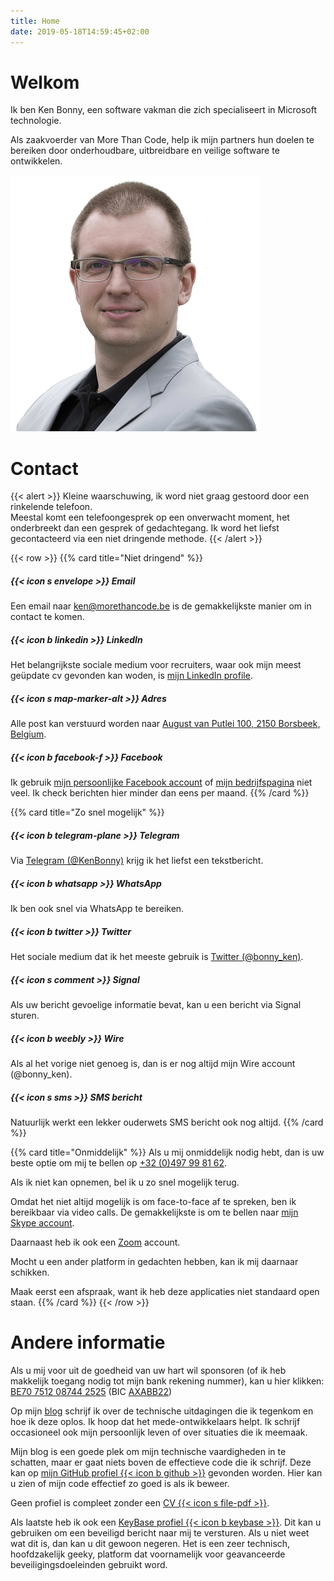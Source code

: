 ```yaml
---
title: Home
date: 2019-05-18T14:59:45+02:00
---
```


<div class="row align-items-center jumbotron">
    <div class="col-md-8">
        <h1 class="display-1">Welkom</h1>
        <p class="lead">Ik ben Ken Bonny, een software vakman die zich specialiseert in Microsoft technologie.</p>
        <p class="lead">Als zaakvoerder van More Than Code, help ik mijn partners hun doelen te bereiken door onderhoudbare, uitbreidbare en veilige software te ontwikkelen.</p>
    </div>
    <div class="col-md-4 text-center d-flex">
        <img src="/img/ken/Ken mirrored-min.png" class="rounded headshot mx-auto my-auto" alt="Ken Bonny">
    </div>
</div>

# Contact
{{< alert >}}
Kleine waarschuwing, ik word niet graag gestoord door een rinkelende telefoon.<br />
Meestal komt een telefoongesprek op een onverwacht moment, het onderbreekt dan een gesprek of gedachtegang. Ik word het liefst gecontacteerd via een niet dringende methode.
{{< /alert >}}

{{< row >}}
{{% card title="Niet dringend" %}}
##### {{< icon s envelope >}} Email
Een email naar [ken@morethancode.be](mailto:ken@morethancode.be) is de gemakkelijkste manier om in contact te komen.

##### {{< icon b linkedin >}} LinkedIn
Het belangrijkste sociale medium voor recruiters, waar ook mijn meest geüpdate cv gevonden kan woden, is [mijn LinkedIn profile](https://www.linkedin.com/in/kenbonny/).

##### {{< icon s map-marker-alt >}} Adres
Alle post kan verstuurd worden naar [August van Putlei 100, 2150 Borsbeek, Belgium](https://www.google.be/maps/place/August+van+Putlei+100,+2150+Borsbeek/).

##### {{< icon b facebook-f >}} Facebook
Ik gebruik [mijn persoonlijke Facebook account](https://www.facebook.com/kenbonny1987) of [mijn bedrijfspagina](https://www.facebook.com/More-Than-Code-Comm-V-270796656734486/) niet veel. Ik check berichten hier minder dan eens per maand.
{{% /card %}}

{{% card title="Zo snel mogelijk" %}}
##### {{< icon b telegram-plane >}} Telegram
Via [Telegram (@KenBonny)](https://telegram.me/KenBonny) krijg ik het liefst een tekstbericht.

##### {{< icon b whatsapp >}} WhatsApp
Ik ben ook snel via WhatsApp te bereiken.

##### {{< icon b twitter >}} Twitter
Het sociale medium dat ik het meeste gebruik is [Twitter (@bonny_ken)](https://twitter.com/bonny_ken/).

##### {{< icon s comment >}} Signal
Als uw bericht gevoelige informatie bevat, kan u een bericht via Signal sturen.

##### {{< icon b weebly >}} Wire
Als al het vorige niet genoeg is, dan is er nog altijd mijn Wire account (@bonny_ken).

##### {{< icon s sms >}} SMS bericht
Natuurlijk werkt een lekker ouderwets SMS bericht ook nog altijd.
{{% /card %}}

{{% card title="Onmiddelijk" %}}
Als u mij onmiddelijk nodig hebt, dan is uw beste optie om mij te bellen op [+32 (0)497 99 81 62](tel:+32497998162).

Als ik niet kan opnemen, bel ik u zo snel mogelijk terug.

Omdat het niet altijd mogelijk is om face-to-face af te spreken, ben ik bereikbaar via video calls. De gemakkelijkste is om te bellen naar [mijn Skype account](https://join.skype.com/invite/lY78H29xjQ3a).

Daarnaast heb ik ook een [Zoom](https://zoom.us/j/6549781686) account.

Mocht u een ander platform in gedachten hebben, kan ik mij daarnaar schikken.

Maak eerst een afspraak, want ik heb deze applicaties niet standaard open staan.
{{% /card %}}
{{< /row >}}

# Andere informatie
Als u mij voor uit de goedheid van uw hart wil sponsoren (of ik heb makkelijk toegang nodig tot mijn bank rekening nummer), kan u hier klikken:
<u title="Copy to clipboard"
    data-toggle="tooltip" 
    data-placement="bottom" 
    onclick="clipboard('BE70 7512 08744 2525')">BE70 7512 08744 2525</u>
 (BIC <u title="Copy to clipboard"
            data-toggle="tooltip" 
            data-placement="bottom" 
            onclick="clipboard('AXABB22')">AXABB22</u>)

Op mijn [blog](https://kenbonny.net/) schrijf ik over de technische uitdagingen die ik tegenkom en hoe ik deze oplos. Ik hoop dat het mede-ontwikkelaars helpt. Ik schrijf occasioneel ook mijn persoonlijk leven of over situaties die ik meemaak.

Mijn blog is een goede plek om mijn technische vaardigheden in te schatten, maar er gaat niets boven de effectieve code die ik schrijf. Deze kan op [mijn GitHub profiel {{< icon b github >}}](https://github.com/KenBonny) gevonden worden. Hier kan u zien of mijn code effectief zo goed is als ik beweer.

Geen profiel is compleet zonder een [CV {{< icon s file-pdf >}}](documents/cv-ken-bonny.pdf).

Als laatste heb ik ook een [KeyBase profiel {{< icon b keybase >}}](https://keybase.io/kenbonny). Dit kan u gebruiken om een beveiligd bericht naar mij te versturen. Als u niet weet wat dit is, dan kan u dit gewoon negeren. Het is een zeer technisch, hoofdzakelijk geeky, platform dat voornamelijk voor geavanceerde beveiligingsdoeleinden gebruikt word.